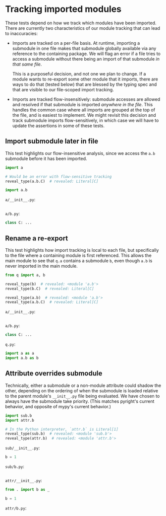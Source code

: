 # Tracking imported modules

These tests depend on how we track which modules have been imported. There are currently two
characteristics of our module tracking that can lead to inaccuracies:

- Imports are tracked on a per-file basis. At runtime, importing a submodule in one file makes that
    submodule globally available via any reference to the containing package. We will flag an error
    if a file tries to access a submodule without there being an import of that submodule _in that
    same file_.

    This is a purposeful decision, and not one we plan to change. If a module wants to re-export some
    other module that it imports, there are ways to do that (tested below) that are blessed by the
    typing spec and that are visible to our file-scoped import tracking.

- Imports are tracked flow-insensitively: submodule accesses are allowed and resolved if that
    submodule is imported _anywhere in the file_. This handles the common case where all imports are
    grouped at the top of the file, and is easiest to implement. We might revisit this decision and
    track submodule imports flow-sensitively, in which case we will have to update the assertions in
    some of these tests.

## Import submodule later in file

This test highlights our flow-insensitive analysis, since we access the `a.b` submodule before it
has been imported.

```py
import a

# Would be an error with flow-sensitive tracking
reveal_type(a.b.C)  # revealed: Literal[C]

import a.b
```

`a/__init__.py`:

```py
```

`a/b.py`:

```py
class C: ...
```

## Rename a re-export

This test highlights how import tracking is local to each file, but specifically to the file where a
containing module is first referenced. This allows the main module to see that `q.a` contains a
submodule `b`, even though `a.b` is never imported in the main module.

```py
from q import a, b

reveal_type(b)  # revealed: <module 'a.b'>
reveal_type(b.C)  # revealed: Literal[C]

reveal_type(a.b)  # revealed: <module 'a.b'>
reveal_type(a.b.C)  # revealed: Literal[C]
```

`a/__init__.py`:

```py
```

`a/b.py`:

```py
class C: ...
```

`q.py`:

```py
import a as a
import a.b as b
```

## Attribute overrides submodule

Technically, either a submodule or a non-module attribute could shadow the other, depending on the
ordering of when the submodule is loaded relative to the parent module's `__init__.py` file being
evaluated. We have chosen to always have the submodule take priority. (This matches pyright's
current behavior, and opposite of mypy's current behavior.)

```py
import sub.b
import attr.b

# In the Python interpreter, `attr.b` is Literal[1]
reveal_type(sub.b)  # revealed: <module 'sub.b'>
reveal_type(attr.b)  # revealed: <module 'attr.b'>
```

`sub/__init__.py`:

```py
b = 1
```

`sub/b.py`:

```py
```

`attr/__init__.py`:

```py
from . import b as _

b = 1
```

`attr/b.py`:

```py
```
